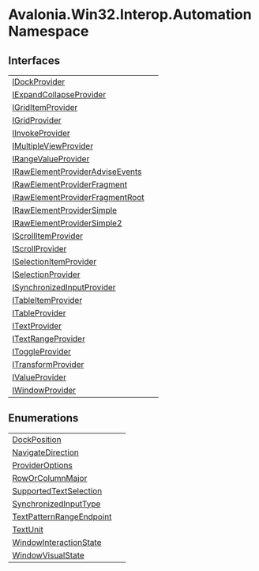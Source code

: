 # Avalonia.Win32.Interop.Automation Namespace






## Interfaces
<table>
<tr>
<td><a href="T_Avalonia_Win32_Interop_Automation_IDockProvider">IDockProvider</a></td>
<td> </td>
</tr>
<tr>
<td><a href="T_Avalonia_Win32_Interop_Automation_IExpandCollapseProvider">IExpandCollapseProvider</a></td>
<td> </td>
</tr>
<tr>
<td><a href="T_Avalonia_Win32_Interop_Automation_IGridItemProvider">IGridItemProvider</a></td>
<td> </td>
</tr>
<tr>
<td><a href="T_Avalonia_Win32_Interop_Automation_IGridProvider">IGridProvider</a></td>
<td> </td>
</tr>
<tr>
<td><a href="T_Avalonia_Win32_Interop_Automation_IInvokeProvider">IInvokeProvider</a></td>
<td> </td>
</tr>
<tr>
<td><a href="T_Avalonia_Win32_Interop_Automation_IMultipleViewProvider">IMultipleViewProvider</a></td>
<td> </td>
</tr>
<tr>
<td><a href="T_Avalonia_Win32_Interop_Automation_IRangeValueProvider">IRangeValueProvider</a></td>
<td> </td>
</tr>
<tr>
<td><a href="T_Avalonia_Win32_Interop_Automation_IRawElementProviderAdviseEvents">IRawElementProviderAdviseEvents</a></td>
<td> </td>
</tr>
<tr>
<td><a href="T_Avalonia_Win32_Interop_Automation_IRawElementProviderFragment">IRawElementProviderFragment</a></td>
<td> </td>
</tr>
<tr>
<td><a href="T_Avalonia_Win32_Interop_Automation_IRawElementProviderFragmentRoot">IRawElementProviderFragmentRoot</a></td>
<td> </td>
</tr>
<tr>
<td><a href="T_Avalonia_Win32_Interop_Automation_IRawElementProviderSimple">IRawElementProviderSimple</a></td>
<td> </td>
</tr>
<tr>
<td><a href="T_Avalonia_Win32_Interop_Automation_IRawElementProviderSimple2">IRawElementProviderSimple2</a></td>
<td> </td>
</tr>
<tr>
<td><a href="T_Avalonia_Win32_Interop_Automation_IScrollItemProvider">IScrollItemProvider</a></td>
<td> </td>
</tr>
<tr>
<td><a href="T_Avalonia_Win32_Interop_Automation_IScrollProvider">IScrollProvider</a></td>
<td> </td>
</tr>
<tr>
<td><a href="T_Avalonia_Win32_Interop_Automation_ISelectionItemProvider">ISelectionItemProvider</a></td>
<td> </td>
</tr>
<tr>
<td><a href="T_Avalonia_Win32_Interop_Automation_ISelectionProvider">ISelectionProvider</a></td>
<td> </td>
</tr>
<tr>
<td><a href="T_Avalonia_Win32_Interop_Automation_ISynchronizedInputProvider">ISynchronizedInputProvider</a></td>
<td> </td>
</tr>
<tr>
<td><a href="T_Avalonia_Win32_Interop_Automation_ITableItemProvider">ITableItemProvider</a></td>
<td> </td>
</tr>
<tr>
<td><a href="T_Avalonia_Win32_Interop_Automation_ITableProvider">ITableProvider</a></td>
<td> </td>
</tr>
<tr>
<td><a href="T_Avalonia_Win32_Interop_Automation_ITextProvider">ITextProvider</a></td>
<td> </td>
</tr>
<tr>
<td><a href="T_Avalonia_Win32_Interop_Automation_ITextRangeProvider">ITextRangeProvider</a></td>
<td> </td>
</tr>
<tr>
<td><a href="T_Avalonia_Win32_Interop_Automation_IToggleProvider">IToggleProvider</a></td>
<td> </td>
</tr>
<tr>
<td><a href="T_Avalonia_Win32_Interop_Automation_ITransformProvider">ITransformProvider</a></td>
<td> </td>
</tr>
<tr>
<td><a href="T_Avalonia_Win32_Interop_Automation_IValueProvider">IValueProvider</a></td>
<td> </td>
</tr>
<tr>
<td><a href="T_Avalonia_Win32_Interop_Automation_IWindowProvider">IWindowProvider</a></td>
<td> </td>
</tr>
</table>

## Enumerations
<table>
<tr>
<td><a href="T_Avalonia_Win32_Interop_Automation_DockPosition">DockPosition</a></td>
<td> </td>
</tr>
<tr>
<td><a href="T_Avalonia_Win32_Interop_Automation_NavigateDirection">NavigateDirection</a></td>
<td> </td>
</tr>
<tr>
<td><a href="T_Avalonia_Win32_Interop_Automation_ProviderOptions">ProviderOptions</a></td>
<td> </td>
</tr>
<tr>
<td><a href="T_Avalonia_Win32_Interop_Automation_RowOrColumnMajor">RowOrColumnMajor</a></td>
<td> </td>
</tr>
<tr>
<td><a href="T_Avalonia_Win32_Interop_Automation_SupportedTextSelection">SupportedTextSelection</a></td>
<td> </td>
</tr>
<tr>
<td><a href="T_Avalonia_Win32_Interop_Automation_SynchronizedInputType">SynchronizedInputType</a></td>
<td> </td>
</tr>
<tr>
<td><a href="T_Avalonia_Win32_Interop_Automation_TextPatternRangeEndpoint">TextPatternRangeEndpoint</a></td>
<td> </td>
</tr>
<tr>
<td><a href="T_Avalonia_Win32_Interop_Automation_TextUnit">TextUnit</a></td>
<td> </td>
</tr>
<tr>
<td><a href="T_Avalonia_Win32_Interop_Automation_WindowInteractionState">WindowInteractionState</a></td>
<td> </td>
</tr>
<tr>
<td><a href="T_Avalonia_Win32_Interop_Automation_WindowVisualState">WindowVisualState</a></td>
<td> </td>
</tr>
</table>
